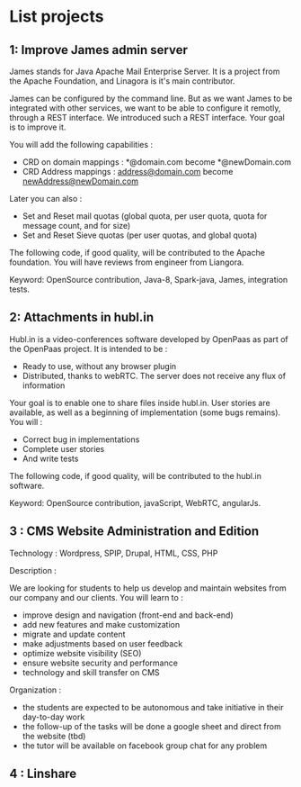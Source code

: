 # List projects

## 1: Improve James admin server

James stands for Java Apache Mail Enterprise Server. It is a project from the Apache Foundation, and Linagora is it's main contributor.

James can be configured by the command line. But as we want James to be integrated with other services, we want to be able to configure it remotly, through a REST interface. We introduced such a REST interface. Your goal is to improve it.

You will add the following capabilities : 

 - CRD on domain mappings : *@domain.com become *@newDomain.com
 - CRD Address mappings : address@domain.com become newAddress@newDomain.com

Later you can also : 

 - Set and Reset mail quotas (global quota, per user quota, quota for message count, and for size)
 - Set and Reset Sieve quotas (per user quotas, and global quota)

The following code, if good quality, will be contributed to the Apache foundation. You will have reviews from engineer from Liangora.

Keyword: OpenSource contribution, Java-8, Spark-java, James, integration tests.

## 2: Attachments in hubl.in

Hubl.in is a video-conferences software developed by OpenPaas as part of the OpenPaas project. It is intended to be : 

 - Ready to use, without any browser plugin
 - Distributed, thanks to webRTC. The server does not receive any flux of information

Your goal is to enable one to share files inside hubl.in. User stories are available, as well as a beginning of implementation (some bugs remains). You will : 

 - Correct bug in implementations
 - Complete user stories
 - And write tests

The following code, if good quality, will be contributed to the hubl.in software.

Keyword: OpenSource contribution, javaScript, WebRTC, angularJs.

## 3 : CMS Website Administration and Edition 

Technology : Wordpress, SPIP, Drupal, HTML, CSS, PHP

Description :

We are looking for students to help us develop and maintain websites from our company and our clients.
You will learn to :

 - improve design and navigation (front-end and back-end)
 - add new features and make customization
 - migrate and update content
 - make adjustments based on user feedback
 - optimize website visibility (SEO)
 - ensure website security and performance
 - technology and skill transfer on CMS

Organization :

 - the students are expected to be autonomous and take initiative in their day-to-day work
 - the follow-up of the tasks will be done a google sheet and direct from the website (tbd)
 - the tutor will be available on facebook group chat for any problem 

## 4 : Linshare



